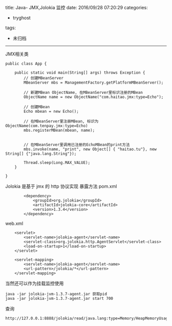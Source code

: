 title: Java-  JMX,Jolokia  监控
date: 2016/09/28 07:20:29
categories:
 - tryghost

tags:
 - 未归档 



---

JMX相关类
```language-java
public class App {  
      
    public static void main(String[] args) throws Exception {  
        // 创建MBeanServer  
        MBeanServer mbs = ManagementFactory.getPlatformMBeanServer();  
          
        // 新建MBean ObjectName, 在MBeanServer里标识注册的MBean  
        ObjectName name = new ObjectName("com.haitao.jmx:type=Echo");  
          
        // 创建MBean  
        Echo mbean = new Echo();  
          
        // 在MBeanServer里注册MBean, 标识为ObjectName(com.tenpay.jmx:type=Echo)  
        mbs.registerMBean(mbean, name);  
  
          
        // 在MBeanServer里调用已注册的EchoMBean的print方法  
        mbs.invoke(name, "print", new Object[] { "haitao.tu"}, new String[] {"java.lang.String"});  
          
        Thread.sleep(Long.MAX_VALUE);  
    }  
  
}  

```

Jolokia 是基于 jmx 的 http 协议实现
暴露方法
pom.xml
```language-xml
        <dependency>
            <groupId>org.jolokia</groupId>
            <artifactId>jolokia-core</artifactId>
            <version>1.3.4</version>
        </dependency>
```

web.xml
```language-xml
    <servlet>
        <servlet-name>jolokia-agent</servlet-name>
        <servlet-class>org.jolokia.http.AgentServlet</servlet-class>
        <load-on-startup>1</load-on-startup>
    </servlet>

    <servlet-mapping>
        <servlet-name>jolokia-agent</servlet-name>
        <url-pattern>/jolokia/*</url-pattern>
    </servlet-mapping>

```
当然还可以作为挂载监控使用
```language-bash
java -jar jolokia-jvm-1.3.7-agent.jar 获取pid
java -jar jolokia-jvm-1.3.7-agent.jar start 700
```

查询
```language
http://127.0.0.1:8888/jolokia/read/java.lang:type=Memory/HeapMemoryUsage
```




